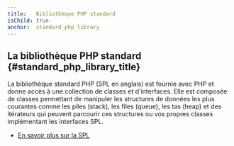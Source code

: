 ```yaml
---
title:   Bibliothèque PHP standard
isChild: true
anchor:  standard_php_library
---
```


## La bibliothèque PHP standard {#standard_php_library_title}

La bibliothèque standard PHP (SPL en anglais) est fournie avec PHP et donne accès à une collection de classes et
d'interfaces. Elle est composée de classes permettant de manipuler les structures de données les plus courantes comme les
piles (stack), les files (queue), les tas (heap) et des itérateurs qui peuvent parcourir ces structures ou vos propres
classes implémentant les interfaces SPL.

* [En savoir plus sur la SPL][spl]

[spl]: http://php.net/manual/fr/book.spl.php
